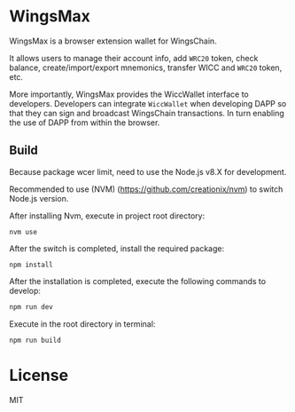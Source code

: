 # WingsMax

WingsMax is a browser extension wallet for WingsChain. 

It allows users to manage their account info, add `WRC20` token, check balance, create/import/export mnemonics, transfer WICC and `WRC20` token, etc.

More importantly, WingsMax provides the WiccWallet interface to developers. Developers can integrate `WiccWallet` when developing DAPP so that they can sign and broadcast WingsChain transactions. In turn enabling the use of DAPP from within the browser.


## Build

Because package wcer limit, need to use the Node.js v8.X for development.

Recommended to use (NVM) (https://github.com/creationix/nvm) to switch Node.js version.

After installing Nvm, execute in project root directory:

```
nvm use
```

After the switch is completed, install the required package:
```
npm install
```

After the installation is completed, execute the following commands to develop:

```bash
npm run dev
```

Execute in the root directory in terminal:

```
npm run build
```

# License
MIT
